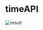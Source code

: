 # timeAPI
![result](https://user-images.githubusercontent.com/48803263/132973891-c77019ec-2d0e-4923-a937-fece3396ea4d.jpg)
